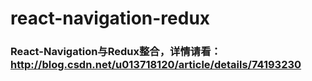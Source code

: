 # react-navigation-redux

### React-Navigation与Redux整合，详情请看：http://blog.csdn.net/u013718120/article/details/74193230
